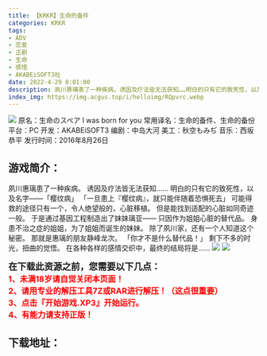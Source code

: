 ```yaml
---
title: 【KRKR】生命的备件
categories: KRKR
tags:
- ADV
- 恋爱
- 正剧
- 生命
- 感悟
- AKABEiSOFT3社
date: 2022-4-29 0:01:00
description: 夙川惠璃患了一种疾病。诱因及疗法皆无法获知……明白的只有它的致死性，以及名字——「樱纹病」「一旦患上『樱纹病』，就只能伴随着恐惧死去」可能得救的途径只有一个，令人绝望般的，心脏移植。
index_img: https://img.acgus.top/i/helloimg/RQpvrc.webp
---
```

![](https://img.acgus.top/i/helloimg/RQpvrc.webp)
原名：生命のスペア I was born for you
常用译名：生命的备件、生命的备份
平台：PC
开发：AKABEiSOFT3
编剧：中岛大河
美工：秋空もみぢ
音乐：西坂恭平
发行时间：2016年8月26日

## 游戏简介：
夙川惠璃患了一种疾病。
诱因及疗法皆无法获知……
明白的只有它的致死性，以及名字——「樱纹病」
「一旦患上『樱纹病』，就只能伴随着恐惧死去」
可能得救的途径只有一个，令人绝望般的，心脏移植。
但是能找到适配的心脏如同奇迹一般。
于是通过基因工程制造出了妹妹璃亚——
只因作为姐姐心脏的替代品。
身患不治之症的姐姐，为了姐姐而诞生的妹妹。
除了夙川家，还有一个人知道这个秘密。
那就是惠璃的朋友静峰龙次。
「你才不是什么替代品！」
剩下不多的时光，扭曲的觉悟。
在各种各样的感情交织中，最终的结局将是……
![](https://img.acgus.top/i/helloimg/RQp03q.webp)
![](https://img.acgus.top/i/helloimg/RQpNlr.webp)



<font size=4>**在下载此资源之前，您需要以下几点：**</font>      
<font color=#FF0000 size=3><b>1、未满18岁请自觉关闭本页面！         
2、请用专业的解压工具7Z或RAR进行解压！（这点很重要）             
3、点击『开始游戏.XP3』开始运行。  
4、有能力请支持正版！</b></font>

## 下载地址：